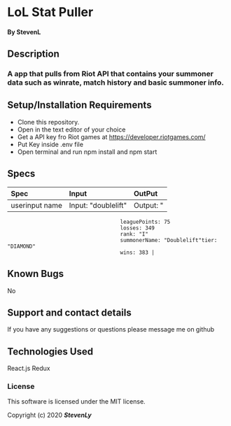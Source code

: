  # LoL Stat Puller



#### By StevenL 

## Description

### A app that pulls from Riot API that contains your summoner data such as winrate, match history and basic summoner info.

## Setup/Installation Requirements

* Clone this repository.
* Open in the text editor of your choice
* Get a API key fro Riot games at https://developer.riotgames.com/
* Put Key inside .env file
* Open terminal and run npm install and npm start



## Specs
| Spec | Input | OutPut |
|:----------- | :-----------------| :---------------------|
| userinput name | Input: "doublelift" | Output:  " 
                                        leaguePoints: 75
                                        losses: 349
                                        rank: "I"
                                        summonerName: "Doublelift"tier: "DIAMOND"
                                        wins: 383 |



## Known Bugs

No

## Support and contact details

If you have any suggestions or questions please message me on github

## Technologies Used

React.js
Redux

### License

This software is licensed under the MIT license.

Copyright (c) 2020 **_StevenLy_**